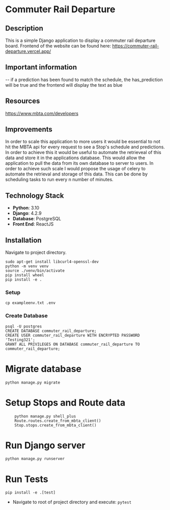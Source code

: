 # Commuter Rail Departure

## Description
This is a simple Django application to display a commuter rail departure board.
Frontend of the website can be found here: https://commuter-rail-departure.vercel.app/

## Important information
-- if a prediction has been found to match the schedule, the has_prediction will be true and the frontend will display the text as blue

## Resources
https://www.mbta.com/developers

## Improvements
In order to scale this application to more users it would be essential to not hit the MBTA api for every request to see a Stop's schedule and predictions. In order to achieve this it would be useful to automate the retrieveal of this data and store it in the applications database. This would allow the application to pull the data from its own database to server to users. In order to achieve such scale I would propose the usage of celery to automate the retrieval and storage of this data. This can be done by scheduling tasks to run every n number of minutes.

## Technology Stack
- **Python**: 3.10
- **Django**: 4.2.9
- **Database**: PostgreSQL
- **Front End**: ReactJS

## Installation
Navigate to project directory.
```
sudo apt-get install libcurl4-openssl-dev
python -m venv venv
source ./venv/bin/activate
pip install wheel
pip install -e .
```

### Setup
```cp exampleenv.txt .env```

### Create Database
```
psql -U postgres
CREATE DATABASE commuter_rail_departure;
CREATE USER commuter_rail_departure WITH ENCRYPTED PASSWORD 'Testing321';
GRANT ALL PRIVILEGES ON DATABASE commuter_rail_departure TO commuter_rail_departure;
```

# Migrate database
```python manage.py migrate```

# Setup Stops and Route data
```
    python manage.py shell_plus
    Route.routes.create_from_mbta_client()
    Stop.stops.create_from_mbta_client()
```

# Run Django server
```python manage.py runserver```

# Run Tests
```
pip install -e .[test]
```
- Navigate to root of project directory and execute:
    ```pytest```
